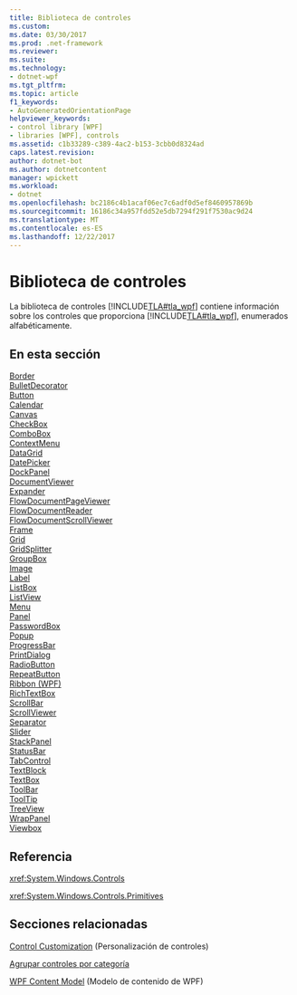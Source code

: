 ```yaml
---
title: Biblioteca de controles
ms.custom: 
ms.date: 03/30/2017
ms.prod: .net-framework
ms.reviewer: 
ms.suite: 
ms.technology:
- dotnet-wpf
ms.tgt_pltfrm: 
ms.topic: article
f1_keywords:
- AutoGeneratedOrientationPage
helpviewer_keywords:
- control library [WPF]
- libraries [WPF], controls
ms.assetid: c1b33289-c389-4ac2-b153-3cbb0d8324ad
caps.latest.revision: 
author: dotnet-bot
ms.author: dotnetcontent
manager: wpickett
ms.workload:
- dotnet
ms.openlocfilehash: bc2186c4b1acaf06ec7c6adf0d5ef8460957869b
ms.sourcegitcommit: 16186c34a957fdd52e5db7294f291f7530ac9d24
ms.translationtype: MT
ms.contentlocale: es-ES
ms.lasthandoff: 12/22/2017
---
```

# <a name="control-library"></a>Biblioteca de controles
La biblioteca de controles [!INCLUDE[TLA#tla_wpf](../../../../includes/tlasharptla-wpf-md.md)] contiene información sobre los controles que proporciona [!INCLUDE[TLA#tla_wpf](../../../../includes/tlasharptla-wpf-md.md)], enumerados alfabéticamente.  
  
## <a name="in-this-section"></a>En esta sección  
 [Border](../../../../docs/framework/wpf/controls/border.md)  
 [BulletDecorator](../../../../docs/framework/wpf/controls/bulletdecorator.md)  
 [Button](../../../../docs/framework/wpf/controls/button.md)  
 [Calendar](../../../../docs/framework/wpf/controls/calendar.md)  
 [Canvas](../../../../docs/framework/wpf/controls/canvas.md)  
 [CheckBox](../../../../docs/framework/wpf/controls/checkbox.md)  
 [ComboBox](../../../../docs/framework/wpf/controls/combobox.md)  
 [ContextMenu](../../../../docs/framework/wpf/controls/contextmenu.md)  
 [DataGrid](../../../../docs/framework/wpf/controls/datagrid.md)  
 [DatePicker](../../../../docs/framework/wpf/controls/datepicker.md)  
 [DockPanel](../../../../docs/framework/wpf/controls/dockpanel.md)  
 [DocumentViewer](../../../../docs/framework/wpf/controls/documentviewer.md)  
 [Expander](../../../../docs/framework/wpf/controls/expander.md)  
 [FlowDocumentPageViewer](../../../../docs/framework/wpf/controls/flowdocumentpageviewer.md)  
 [FlowDocumentReader](../../../../docs/framework/wpf/controls/flowdocumentreader.md)  
 [FlowDocumentScrollViewer](../../../../docs/framework/wpf/controls/flowdocumentscrollviewer.md)  
 [Frame](../../../../docs/framework/wpf/controls/frame.md)  
 [Grid](../../../../docs/framework/wpf/controls/grid.md)  
 [GridSplitter](../../../../docs/framework/wpf/controls/gridsplitter.md)  
 [GroupBox](../../../../docs/framework/wpf/controls/groupbox.md)  
 [Image](../../../../docs/framework/wpf/controls/image.md)  
 [Label](../../../../docs/framework/wpf/controls/label.md)  
 [ListBox](../../../../docs/framework/wpf/controls/listbox.md)  
 [ListView](../../../../docs/framework/wpf/controls/listview.md)  
 [Menu](../../../../docs/framework/wpf/controls/menu.md)  
 [Panel](../../../../docs/framework/wpf/controls/panel.md)  
 [PasswordBox](../../../../docs/framework/wpf/controls/passwordbox.md)  
 [Popup](../../../../docs/framework/wpf/controls/popup.md)  
 [ProgressBar](../../../../docs/framework/wpf/controls/progressbar.md)  
 [PrintDialog](../../../../docs/framework/wpf/controls/printdialog.md)  
 [RadioButton](../../../../docs/framework/wpf/controls/radiobutton.md)  
 [RepeatButton](../../../../docs/framework/wpf/controls/repeatbutton.md)  
 [Ribbon (WPF)](http://msdn.microsoft.com/library/d2b5749c-43ec-4e1f-9017-8f1d0bbd5d3f)  
 [RichTextBox](../../../../docs/framework/wpf/controls/richtextbox.md)  
 [ScrollBar](../../../../docs/framework/wpf/controls/scrollbar.md)  
 [ScrollViewer](../../../../docs/framework/wpf/controls/scrollviewer.md)  
 [Separator](../../../../docs/framework/wpf/controls/separator.md)  
 [Slider](../../../../docs/framework/wpf/controls/slider.md)  
 [StackPanel](../../../../docs/framework/wpf/controls/stackpanel.md)  
 [StatusBar](../../../../docs/framework/wpf/controls/statusbar.md)  
 [TabControl](../../../../docs/framework/wpf/controls/tabcontrol.md)  
 [TextBlock](../../../../docs/framework/wpf/controls/textblock.md)  
 [TextBox](../../../../docs/framework/wpf/controls/textbox.md)  
 [ToolBar](../../../../docs/framework/wpf/controls/toolbar.md)  
 [ToolTip](../../../../docs/framework/wpf/controls/tooltip.md)  
 [TreeView](../../../../docs/framework/wpf/controls/treeview.md)  
 [WrapPanel](../../../../docs/framework/wpf/controls/wrappanel.md)  
 [Viewbox](../../../../docs/framework/wpf/controls/viewbox.md)  
  
## <a name="reference"></a>Referencia  
 <xref:System.Windows.Controls>  
  
 <xref:System.Windows.Controls.Primitives>  
  
## <a name="related-sections"></a>Secciones relacionadas  
 [Control Customization](../../../../docs/framework/wpf/controls/control-customization.md) (Personalización de controles)  
  
 [Agrupar controles por categoría](../../../../docs/framework/wpf/controls/controls-by-category.md)  
  
 [WPF Content Model](../../../../docs/framework/wpf/controls/wpf-content-model.md) (Modelo de contenido de WPF)

